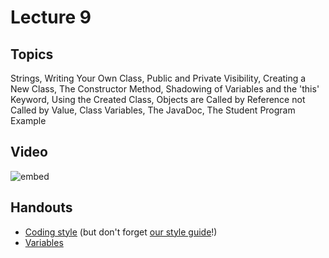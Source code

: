# Lecture 9

## Topics

Strings, Writing Your Own Class, Public and Private Visibility, Creating a New Class, The Constructor Method, Shadowing of Variables and the 'this' Keyword, Using the Created Class, Objects are Called by Reference not Called by Value, Class Variables, The JavaDoc, The Student Program Example

## Video

![embed](https://www.youtube.com/embed/iYtri45lhtc?rel=0)

## Handouts

* [Coding style](17-coding-style.pdf) (but don't forget [our style guide](/reference/style-guide)!)
* [Variables](18-variables.pdf)
